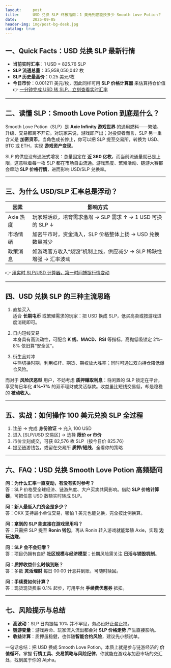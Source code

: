 ```yaml
---
layout:     post
title:      USD 兑换 SLP 终极指南：1 美元到底能换多少 Smooth Love Potion？
date:       2025-09-05
header-img: img/post-bg-desk.jpg
catalog: true
---
```


## 一、Quick Facts：USD 兑换 SLP 最新行情
- **当前实时汇率**：1 USD = 825.76 SLP  
- **SLP 流通总量**：35,958,050,042 枚  
- **SLP 历史最高价**：0.25 美元/枚  
- **今日市价**：0.001211 美元/枚，因此同样可用 **SLP 价格计算器** 来估算持仓价值  
👉 [一分钟完成 USD 转 SLP，立刻查看实时汇率](https://okxdog.com/)

---

## 二、读懂 SLP：Smooth Love Potion 到底是什么？
Smooth Love Potion（SLP）是 **Axie Infinity 游戏世界** 的通用燃料——繁殖、升级、交易都离不开它。对玩家来说，游戏即产出；对投资者而言，SLP 另一重含义是 **加密货币**。当角色成长停止，你可以把 SLP 提至交易所，转换为 USD、BTC 或 ETH，实现 **游戏资产变现**。

SLP 的供应没有通胀式增发：总量固定在 **近 360 亿枚**，而当前流通量就已是上限，这意味着每一枚 SLP 都在市场自由流通。游戏热度、繁殖活动、链游大赛都会牵动 **SLP 价格行情**，进而影响 USD/SLP 兑换率。

---

## 三、为什么 USD/SLP 汇率总是浮动？
  
| 因素       | 影响方式                                                                |
| ---------- | ----------------------------------------------------------------------- |
| Axie 热度  | 玩家越活跃，培育需求激增 → SLP 需求 ↑ → 1 USD 可换的 SLP ↓              |
| 市场情绪   | 加密牛市时，资金涌入，SLP 价格整体上扬 → USD 兑换数量减少               |
| 政策消息   | 如游戏官方收入“烧毁”机制上线，供应减少 → SLP 稀缺性增强 → 汇率波动       |

👉 [用实时 SLP/USD 计算器，第一时间捕捉行情变动](https://okxdog.com/)

---

## 四、USD 兑换 SLP 的三种主流思路

1. 直接买入  
   适合 **长期屯币** 或繁殖需求的玩家：把 USD 换成 SLP，低买高卖或按游戏进度消耗即可。

2. 日内短线交易  
   本身具有高流动性，可配合 **K 线、MACD、RSI** 等指标，高抛低吸锁定 2%–8% 依旧算“安全区”。

3. 衍生品对冲  
   牛熊切换时期，利用杠杆、期货、期权放大胜率；同时可通过双向持仓降低爆仓风险。

而对于 **风险厌恶型** 用户，不妨考虑 **质押赚取利息**：将闲置的 SLP 锁定在平台，享受每日年化 **4%–7%** 的双币理财或灵活存款。收益虽比短线交易低，却是稳稳的 **被动收入**。

---

## 五、实战：如何操作 100 美元兑换 SLP 全过程

1. 注册 → 完成 **身份验证** → 充入 100 USD  
2. 进入 [SLP/USD 交易区] → 选择 **限价 or 市价**  
3. 市价立刻成交，可获 82,576 枚 SLP（按今日价 825.76）  
4. 提至链游钱包，或留在交易所 **质押/短线**，全看你的策略

---

## 六、FAQ：USD 兑换 Smooth Love Potion 高频疑问

**问：为什么汇率一直变动，有没有实时参考？**  
答：SLP 价格受全球经济、链游热度、大户买卖共同影响。借助 **SLP 价格计算器**，可把任意 USD 数额实时转成 SLP。

**问：新人最低入门资金是多少？**  
答：OKX 支持最小单位交易，哪怕 1 美元也能兑换，完全按比例换算。

**问：拿到的 SLP 能直接在游戏里用吗？**  
答：只需把 SLP 提至 **Ronin 钱包**，再从 Ronin 转入游戏就能繁殖 Axie，实现 **边玩边赚**。

**问：SLP 会不会归零？**  
答：项目仍拥有良好 **社区规模与经济模型**；长期风险需关注 **日活与销毁机制**。

**问：质押收益什么时候到账？**  
答：多数 **灵活理财** 每日 00:00 计息并到账，可随时赎回。

**问：手续费如何计算？**  
答：现货现货费率 0.1% 起步，可用平台 **手续费优惠券** 抵扣。

---

## 七、风险提示与总结

- **高波动**：SLP 日内振幅 10% 并不罕见，务必设好止盈止损。  
- **链游变量**：游戏寿命、玩家流入流出都会对 **SLP 价格走势** 产生直接影响。  
- **收益计算**：质押虽稳健，也伴随**智能合约风险**，建议先小额试单。

一句话总结：把 USD 换成 Smooth Love Potion，本质上就是参与链游经济的 **价值循环**。掌握 **行情工具、交易策略与风险纪律**，你就能在游戏与加密市场的交汇处，找到属于你的 Alpha。